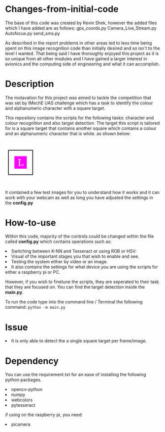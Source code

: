 # Changes-from-initial-code
The base of this code was created by Kevin Shek, however the added files which I have added are as follows:
gps_coords.py
Camera_Live_Stream.py
Autofocus.py
send_sms.py

As described in the report problems in other areas led to less time being spent on this image recognition code than initially desired and so isn't to the level I wanted. That being said I have thoroughly enjoyed this project as it is so unique from all other modules and I have gained a larger interest in avionics and the computing side of engineering and what it can accomplish.

# Description
The motavation for this project was aimed to tackle the competition that was set by IMechE UAS challenge which has a task to identify the colour and alphanumeric character with a square target.

This repository contains the scripts for the following tasks: character and colour recognition and also target detection. The target this script is tailored for is a square target that contains another square which contains a colour and an alphanumeric character that is white. as shown below:

<img src="test_images/L_georgia_fuchsia.png" alt="L" width="100">

It contained a few test images for you to understand how it works and it can work with your webcam as well as long you have adjusted the settings in the **config.py**

# How-to-use

Within this code, majority of the controls could be changed within the file called **config.py** which contains operations such as: 
  <li>Switching between K-NN and Tesseract or using RGB or HSV. </li>
  <li>Visual of the important stages you that wish to enable and see. </li>
  <li>Testing the system either by video or an image.</li>
  <li>It also contains the settings for what device you are using the scripts for either a raspberry pi or PC.</li>

However, if you wish to finetune the scripts, they are seperated to their task that they are focused on. 
You can find the target detection inside the **main.py**.

To run the code type into the command line / Terminal the following command: ```python -m main.py```

# Issue
  <li>It is only able to detect the a single square target per frame/image.</li>

# Dependency
You can use the requirement.txt for an ease of installing the following python packages.

  <li>opencv-python</li>
  <li>numpy</li>
  <li>webcolors</li>
  <li>pytesseract</li>

if using on the raspberry pi, you need:
  <li>picamera</li>





